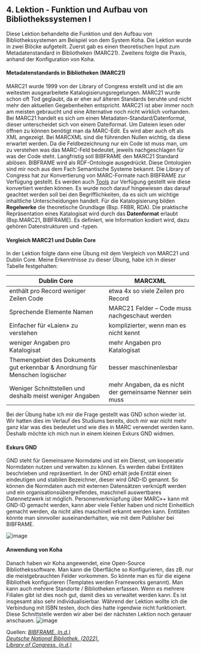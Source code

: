 ## 4. Lektion - Funktion und Aufbau von Bibliothekssystemen I ##

Diese Lektion behandelte die Funktion und den Aufbau von Bibliothekssystemen am Beispiel von dem System Koha. Die Lektion wurde in zwei Blöcke aufgeteilt. Zuerst gab es einen theoretischen Input zum Metadatenstandard in Bibliotheken (MARC21). Zweitens folgte die Praxis, anhand der Konfiguration von Koha.

#### Metadatenstandards in Bibliotheken (MARC21)

MARC21 wurde 1999 von der Library of Congress erstellt und ist die am weitesten ausgearbeitete Katalogisierungsregelungen. MARC21 wurde schon oft Tod geglaubt, da er eher auf älteren Standards beruhte und nicht mehr den aktuellen Gegebenheiten entspricht. MARC21 ist aber immer noch am meisten gebraucht und eine Alternative noch nicht wirklich vorhanden.
Bei MARC21 handelt es sich um einen Metadaten-Standard/Datenformat, dieser unterscheidet sich von einem Dateiformat. Um Dateien lesen oder öffnen zu können benötigt man da MARC-Edit. Es wird aber auch oft als XML angezeigt. Bei MARCXML sind die führenden Nullen wichtig, da diese erwartet werden. Da die Feldbezeichnung nur ein Code ist muss man, um zu verstehen was das MARC-Feld bedeutet, jeweils nachgeschlagen für was der Code steht.
Langfristig soll BIBFRAME den MARC21 Standard ablösen. BIBFRAME wird als RDF-Ontologie ausgedrückt. Diese Ontologien sind mir noch aus dem Fach Semantische Systeme bekannt. Die Library of Congress hat zur Konvertierung von MARC-Formate nach BIBFRAME zur Verfügung gestellt. Es werden auch [Tools]( https://github.com/lcnetdev/bibframe2marc) zur Verfügung gestellt wie diese konvertiert werden können.
Es wurde noch darauf hingewiesen das darauf geachtet werden soll bei den Begrifflichkeiten, da es sich um wichtige inhaltliche Unterscheidungen handelt. 
Für die Katalogisierung bilden **Regelwerke** die theoretische Grundlage (Bsp. FRBR, RDA). Die praktische Repräsentation eines Katalogisat wird durch das **Datenformat** erlaubt (Bsp.MARC21, BIBFRAME). Es definiert, wie Information kodiert wird, dazu gehören Datenstrukturen und -typen. 

#### Vergleich MARC21 und Dublin Core
In der Lektion folgte dann eine Übung mit dem Vergleich von MARC21 und Dublin Core. Meine Erkenntnisse zu dieser Übung, habe ich in dieser Tabelle festgehalten:

|Dublin Core | MARCXML |
|---- | ----|
|enthält pro Record weniger Zeilen Code | etwa 4x so viele Zeilen pro Record|
|Sprechende Elemente Namen | MARC21 Felder – Code muss nachgeschaut werden |
|Einfacher für «Laien» zu verstehen | komplizierter, wenn man es nicht kennt|
|weniger Angaben pro Katalogisat | mehr Angaben pro Katalogisat |
|Themengebiet des Dokuments gut erkennbar & Anordnung für Menschen logischer | besser maschinenlesbar|
Weniger Schnittstellen und deshalb meist weniger Angaben | mehr Angaben, da es nicht der gemeinsame Nenner sein muss|

Bei der Übung habe ich mir die Frage gestellt was GND schon wieder ist. Wir hatten dies im Verlauf des Studiums bereits, doch mir war nicht mehr ganz klar was dies bedeutet und wie dies in MARC verwendet werden kann. Deshalb möchte ich mich nun in einem kleinen Exkurs GND widmen.

#### Exkurs GND
GND steht für Gemeinsame Normdatei und ist ein Dienst, um kooperativ Normdaten nutzen und verwalten zu können. Es werden dabei Entitäten beschrieben und repräsentiert. In der GND erhält jede Entität einen eindeutigen und stabilen Bezeichner, dieser wird GND-ID genannt. So können die Normdaten auch mit externen Datensätzen verknüpft werden und ein organisationsübergreifendes, maschinell auswertbares Datennetzwerk ist möglich. Personenverknüpfung über MARC»+ kann mit GND-ID gemacht werden, kann aber viele Fehler haben und nicht Einheitlich gemacht werden, da nicht alles maschinell erkannt werden kann. Entitäten könnte man sinnvoller auseinanderhalten, wie mit dem Publisher bei BIBFRAME.

![image](https://github.com/blaettmartin/Lerntagebuch_BAIN/assets/90840517/0e74c5d8-e48d-46be-9e26-91067d1edfaa)

#### Anwendung von Koha

Danach haben wir Koha angewendet, eine Open-Source Bibliothekssoftware.
Man kann die Oberfläche so Konfigurieren, das zB. nur die meistgebrauchten Felder vorkommen. So könnte man es für die eigene Bibliothek konfigurieren (Templates werden Frameworks genannt). Man kann auch mehrere Standorte / Bibliotheken erfassen. Wenn es mehrere Filialen gibt ist dies noch gut, damit dies so verwaltet werden kann. Es ist insgesamt also sehr individualisierbar.
Während der Lektion wollte ich die Verbindung mit ISBN testen, doch dies hatte irgendwie nicht funktioniert. Diese Schnittstelle werden wir aber bei der nächsten Lektion noch genauer anschauen.
![image](https://github.com/blaettmartin/Lerntagebuch_BAIN/assets/90840517/81c5c67a-df8a-416c-a9d2-2f127658f58f)

Quellen:
_[BIBFRAME. (n.d.)]( http://format.gbv.de/bibframe)_  
_[Deutsche National Bibliothek. (2022).]( https://www.dnb.de/DE/Professionell/Standardisierung/GND/gnd_node.html#:~:text=Die%20Gemeinsame%20Normdatei%20(GND%20)%20ist,kulturellen%20und%20wissenschaftlichen%20Sammlungen%20stehen.)_  
_[Library of Congress. (n.d.)]( https://www.loc.gov/bibframe/)_  
